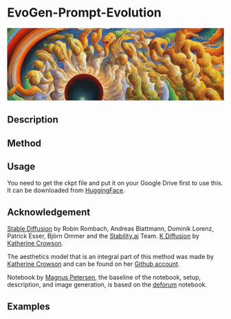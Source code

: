 # EvoGen-Prompt-Evolution
![Evolved Prompt Output](/Media/banner.png "Evolved Prompt Output")
## Description


## Method


## Usage
You need to get the ckpt file and put it on your Google Drive first to use this. It can be downloaded from [HuggingFace](https://huggingface.co/CompVis/stable-diffusion).
## Acknowledgement 
[Stable Diffusion](https://github.com/CompVis/stable-diffusion) by Robin Rombach, Andreas Blattmann, Dominik Lorenz, Patrick Esser, Björn Ommer and the [Stability.ai](https://stability.ai/) Team. [K Diffusion](https://github.com/crowsonkb/k-diffusion) by [Katherine Crowson](https://twitter.com/RiversHaveWings).

The aesthetics model that is an integral part of this method was made by [Katherine Crowson](https://twitter.com/RiversHaveWings) and can be found on her [Github account](https://github.com/crowsonkb/simulacra-aesthetic-models). 

Notebook by [Magnus Petersen](https://twitter.com/Omorfiamorphism), the baseline of the notebook, setup, description, and image generation, is based on the
[deforum](https://discord.gg/upmXXsrwZc) notebook.
## Examples